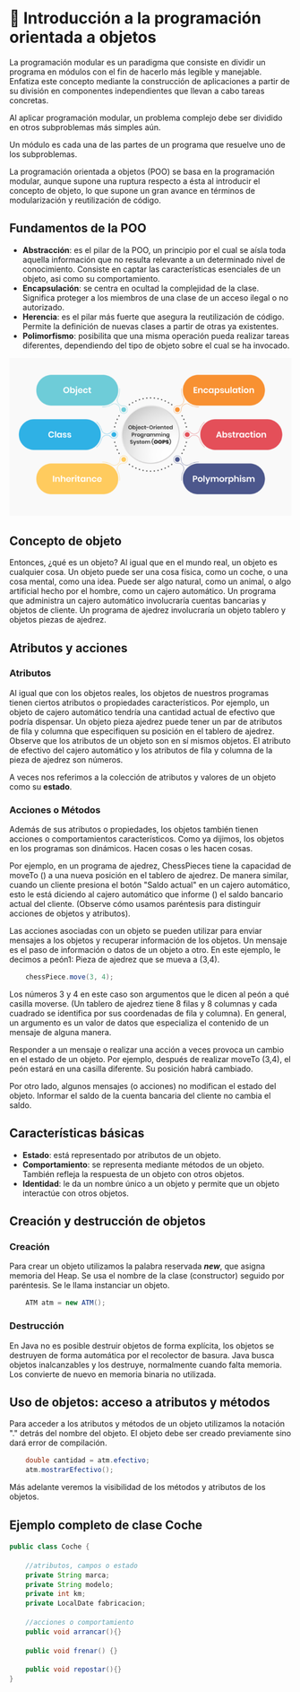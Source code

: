 # 💾 Introducción a la programación orientada a objetos

La programación modular es un paradigma que consiste en dividir un programa en módulos con el fin de hacerlo más legible y manejable. Enfatiza este concepto mediante la construcción de aplicaciones a partir de su división en componentes independientes que llevan a cabo tareas concretas.

Al aplicar programación modular, un problema complejo debe ser dividido en otros subproblemas más simples aún.

Un módulo es cada una de las partes de un programa que resuelve uno de los subproblemas.

La programación orientada a objetos (POO) se basa en la programación modular, aunque supone una ruptura respecto a ésta al introducir el concepto de objeto, lo que supone un gran avance en términos de modularización y reutilización de código.

## Fundamentos de la POO

+ **Abstracción**: es el pilar de la POO, un principio por el cual se aísla toda aquella información que no resulta relevante a un determinado nivel de conocimiento. Consiste en captar las características esenciales de un objeto, asi como su comportamiento.
+ **Encapsulación**: se centra en ocultad la complejidad de la clase. Significa proteger a los miembros de una clase de un acceso ilegal o no autorizado.
+ **Herencia**: es el pilar más fuerte que asegura la reutilización de código. Permite la definición de nuevas clases a partir de otras ya existentes.
+ **Polimorfismo**: posibilita que una misma operación pueda realizar tareas diferentes, dependiendo del tipo de objeto sobre el cual se ha invocado.

![Java](../img/Object-Oriented-Programming.png)

## Concepto de objeto

Entonces, ¿qué es un objeto? Al igual que en el mundo real, un objeto es cualquier cosa. Un objeto puede ser una cosa física, como un coche, o una cosa mental, como una idea. Puede ser algo natural, como un animal, o algo artificial hecho por el hombre, como un cajero automático. Un programa que administra un cajero automático involucraría cuentas bancarias y objetos de cliente. Un programa de ajedrez involucraría un objeto tablero y objetos piezas de ajedrez.

## Atributos y acciones

### Atributos

Al igual que con los objetos reales, los objetos de nuestros programas tienen ciertos atributos o propiedades característicos. Por ejemplo, un objeto de cajero automático tendría una cantidad actual de efectivo que podría dispensar. Un objeto pieza ajedrez puede tener un par de atributos de fila y columna que especifiquen su posición en el tablero de ajedrez. Observe que los atributos de un objeto son en sí mismos objetos. El atributo de efectivo del cajero automático y los atributos de fila y columna de la pieza de ajedrez son números.

A veces nos referimos a la colección de atributos y valores de un objeto como su **estado**.

### Acciones o Métodos

Además de sus atributos o propiedades, los objetos también tienen acciones o comportamientos característicos. Como ya dijimos, los objetos en los programas son dinámicos. Hacen cosas o les hacen cosas.

Por ejemplo, en un programa de ajedrez, ChessPieces tiene la capacidad de moveTo () a una nueva posición en el tablero de ajedrez. De manera similar, cuando un cliente presiona el botón "Saldo actual" en un cajero automático, esto le está diciendo al cajero automático que informe () el saldo bancario actual del cliente. (Observe cómo usamos paréntesis para distinguir acciones de objetos y atributos).

Las acciones asociadas con un objeto se pueden utilizar para enviar mensajes a los objetos y recuperar información de los objetos. Un mensaje es el paso de información o datos de un objeto a otro.
En este ejemplo, le decimos a peón1: Pieza de ajedrez que se mueva a (3,4).

```java
    chessPiece.move(3, 4);
```

Los números 3 y 4 en este caso son argumentos que le dicen al peón a qué casilla moverse. (Un tablero de ajedrez tiene 8 filas y 8 columnas y cada cuadrado se identifica por sus coordenadas de fila y columna). En general, un argumento es un valor de datos que especializa el contenido de un mensaje de alguna manera.

Responder a un mensaje o realizar una acción a veces provoca un cambio en el estado de un objeto. Por ejemplo, después de realizar moveTo (3,4), el peón estará en una casilla diferente. Su posición habrá cambiado.

Por otro lado, algunos mensajes (o acciones) no modifican el estado del objeto. Informar el saldo de la cuenta bancaria del cliente no cambia el saldo.

## Características básicas

+ **Estado**: está representado por atributos de un objeto.
+ **Comportamiento**: se representa mediante métodos de un objeto. También refleja la respuesta de un objeto con otros objetos.
+ **Identidad**: le da un nombre único a un objeto y permite que un objeto interactúe con otros objetos.

## Creación y destrucción de objetos

### Creación

Para crear un objeto utilizamos la palabra reservada **_new_**, que asigna memoria del Heap.
Se usa el nombre de la clase (constructor) seguido por paréntesis. Se le llama instanciar un objeto.

```java
    ATM atm = new ATM();
```

### Destrucción

En Java no es posible destruir objetos de forma explícita, los objetos se destruyen de forma automática por el recolector de basura. Java busca objetos inalcanzables y los destruye, normalmente cuando falta memoria. Los convierte de nuevo en memoria binaria no utilizada.

## Uso de objetos: acceso a atributos y métodos

Para acceder a los atributos y métodos de un objeto utilizamos la notación "." detrás del nombre del objeto.
El objeto debe ser creado previamente sino dará error de compilación.

```java
    double cantidad = atm.efectivo;
    atm.mostrarEfectivo();
```

Más adelante veremos la visibilidad de los métodos y atributos de los objetos.

## Ejemplo completo de clase Coche

```java
public class Coche {

    //atributos, campos o estado
    private String marca;
    private String modelo;
    private int km;
    private LocalDate fabricacion;

    //acciones o comportamiento
    public void arrancar(){}

    public void frenar() {}

    public void repostar(){}
}
```

